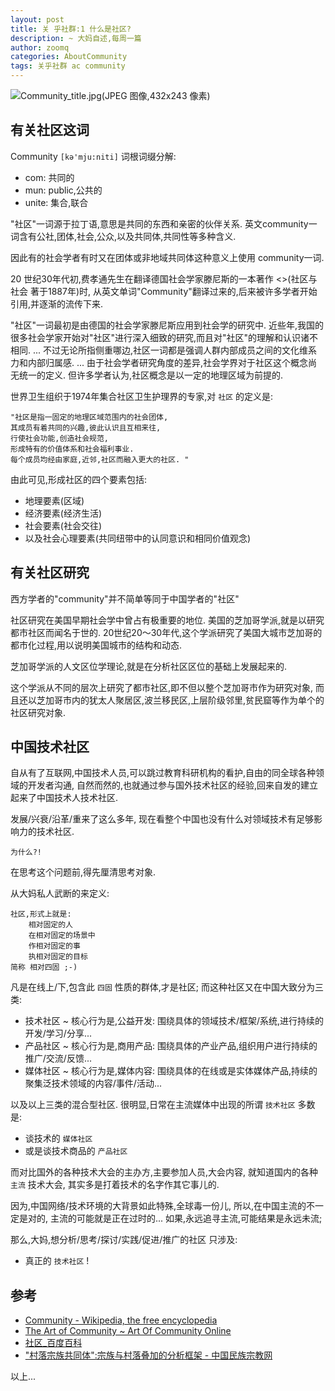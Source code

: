```yaml
---
layout: post
title: 关 乎社群:1 什么是社区?
description: ~ 大妈自述,每周一篇
author: zoomq
categories: AboutCommunity
tags: 关乎社群 ac community
---
```


![Community_title.jpg(JPEG 图像,432x243 像素)](http://upload.wikimedia.org/wikipedia/en/0/09/Community_title.jpg)


## 有关社区这词

Community `[kə'mju:niti]` 词根词缀分解:

- com:  共同的 
- mun:  public,公共的 
- unite: 集合,联合

"社区"一词源于拉丁语,意思是共同的东西和亲密的伙伴关系. 
英文community一词含有公社,团体,社会,公众,以及共同体,共同性等多种含义. 

因此有的社会学者有时又在团体或非地域共同体这种意义上使用 community一词. 

<!--more-->

20 世纪30年代初,费孝通先生在翻译德国社会学家滕尼斯的一本著作
<<Community and Society>>(社区与社会 著于1887年)时,
从英文单词"Community"翻译过来的,后来被许多学者开始引用,并逐渐的流传下来. 

"社区"一词最初是由德国的社会学家滕尼斯应用到社会学的研究中. 
近些年,我国的很多社会学家开始对"社区"进行深入细致的研究,而且对"社区"的理解和认识诸不相同. 
...
不过无论所指侧重哪边,社区一词都是强调人群内部成员之间的文化维系力和内部归属感. 
...
由于社会学者研究角度的差异,社会学界对于社区这个概念尚无统一的定义. 但许多学者认为,社区概念是以一定的地理区域为前提的. 

世界卫生组织于1974年集合社区卫生护理界的专家,对 `社区` 的定义是:

    "社区是指一固定的地理区域范围内的社会团体,
    其成员有着共同的兴趣,彼此认识且互相来往,
    行使社会功能,创造社会规范,
    形成特有的价值体系和社会福利事业. 
    每个成员均经由家庭,近邻,社区而融入更大的社区. "

由此可见,形成社区的四个要素包括:

- 地理要素(区域)
- 经济要素(经济生活)
- 社会要素(社会交往)
- 以及社会心理要素(共同纽带中的认同意识和相同价值观念)


## 有关社区研究
西方学者的"community"并不简单等同于中国学者的"社区"


社区研究在美国早期社会学中曾占有极重要的地位. 
美国的芝加哥学派,就是以研究都市社区而闻名于世的. 
20世纪20～30年代,这个学派研究了美国大城市芝加哥的都市化过程,用以说明美国城市的结构和动态. 

芝加哥学派的人文区位学理论,就是在分析社区区位的基础上发展起来的. 

这个学派从不同的层次上研究了都市社区,即不但以整个芝加哥市作为研究对象,
而且还以芝加哥市内的犹太人聚居区,波兰移民区,上层阶级邻里,贫民窟等作为单个的社区研究对象. 


## 中国技术社区

自从有了互联网,中国技术人员,可以跳过教育科研机构的看护,自由的同全球各种领域的开发者沟通,
自然而然的,也就通过参与国外技术社区的经验,回来自发的建立起来了中国技术人技术社区.

发展/兴衰/沿革/重来了这么多年, 现在看整个中国也没有什么对领域技术有足够影响力的技术社区.

`为什么?!`

在思考这个问题前,得先厘清思考对象.

从大妈私人武断的来定义:

    社区,形式上就是:
        相对固定的人
        在相对固定的场景中
        作相对固定的事
        执相对固定的目标
    简称 相对四固 ;-)

凡是在线上/下,包含此 `四固` 性质的群体,才是社区;
而这种社区又在中国大致分为三类:

- 技术社区 ~ 核心行为是,公益开发: 围绕具体的领域技术/框架/系统,进行持续的开发/学习/分享...
- 产品社区 ~ 核心行为是,商用产品: 围绕具体的产业产品,组织用户进行持续的推广/交流/反馈...
- 媒体社区 ~ 核心行为是,媒体内容: 围绕具体的在线或是实体媒体产品,持续的聚集泛技术领域的内容/事件/活动...

以及以上三类的混合型社区.
很明显,日常在主流媒体中出现的所谓 `技术社区` 多数是:

- 谈技术的 `媒体社区`
- 或是谈技术商品的 `产品社区`

而对比国外的各种技术大会的主办方,主要参加人员,大会内容,
就知道国内的各种 `主流` 技术大会, 其实多是打着技术的名字作其它事儿的.


因为,中国网络/技术环境的大背景如此特殊,全球毒一份儿,
所以,在中国主流的不一定是对的, 主流的可能就是正在过时的...
如果,永远追寻主流,可能结果是永远未流;

那么,大妈,想分析/思考/探讨/实践/促进/推广的社区 只涉及:

- 真正的 `技术社区` !

## 参考

- [Community - Wikipedia, the free encyclopedia](http://en.wikipedia.org/wiki/Community)
- [The Art of Community ~ Art Of Community Online](http://www.artofcommunityonline.org/2009/09/18/the-art-of-community-now-available-for-free-download/)
- [社区_百度百科](http://hm.baidu.com.cn/view/49629.htm)
- ["村落宗族共同体":宗族与村落叠加的分析框架 - 中国民族宗教网](http://www.mzb.com.cn/html/Home/report/441127-1.htm)


以上...


